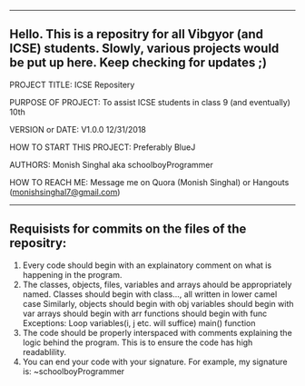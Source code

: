 ------------------------------------------------------------------------
Hello. This is a repositry for all Vibgyor (and ICSE) students. 
Slowly, various projects would be put up here. 
Keep checking for updates ;)
------------------------------------------------------------------------

PROJECT TITLE: ICSE Repositery

PURPOSE OF PROJECT: To assist ICSE students in class 9 (and eventually) 10th

VERSION or DATE: V1.0.0 12/31/2018

HOW TO START THIS PROJECT: Preferably BlueJ

AUTHORS: Monish Singhal aka schoolboyProgrammer

HOW TO REACH ME: Message me on Quora (Monish Singhal) or Hangouts (monishsinghal7@gmail.com)

------------------------------------------------------------------------
Requisists for commits on the files of the repositry:
------------------------------------------------------------------------
1. Every code should begin with an explainatory comment on what is happening in the program.
2. The classes, objects, files, variables and arrays ahould be appropriately named.
   Classes should begin with class..., all written in lower camel case
   Similarly, objects should begin with obj
              variables should begin with var
              arrays should begin with arr
              functions should begin with func
    Exceptions: Loop variables(i, j etc. will suffice)
                main() function
3. The code should be properly interspaced with comments explaining the logic behind the program.
   This is to ensure the code has high readablility.
4. You can end your code with your signature.
   For example, my signature is: ~schoolboyProgrammer
